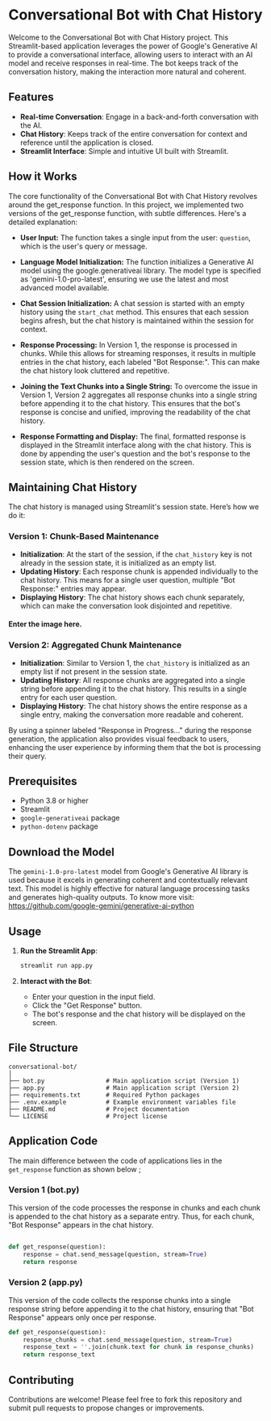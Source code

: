 # Conversational Bot with Chat History

Welcome to the Conversational Bot with Chat History project. This Streamlit-based application leverages the power of Google's Generative AI to provide a conversational interface, allowing users to interact with an AI model and receive responses in real-time. The bot keeps track of the conversation history, making the interaction more natural and coherent.


## Features

- **Real-time Conversation**: Engage in a back-and-forth conversation with the AI.
- **Chat History**: Keeps track of the entire conversation for context and reference until the application is closed.
- **Streamlit Interface**: Simple and intuitive UI built with Streamlit.
  

## How it Works

The core functionality of the Conversational Bot with Chat History revolves around the get_response function. In this project, we implemented two versions of the get_response function, with subtle differences. Here's a detailed explanation:


- **User Input:** The function takes a single input from the user: `question`, which is the user's query or message.

- **Language Model Initialization:** The function initializes a Generative AI model using the google.generativeai library. The model type is specified as 'gemini-1.0-pro-latest', ensuring we use the latest and most advanced model available.

- **Chat Session Initialization:** A chat session is started with an empty history using the `start_chat` method. This ensures that each session begins afresh, but the chat history is maintained within the session for context.

- **Response Processing:** In Version 1, the response is processed in chunks. While this allows for streaming responses, it results in multiple entries in the chat history, each labeled "Bot Response:". This can make the chat history look cluttered and repetitive.

- **Joining the Text Chunks into a Single String:** To overcome the issue in Version 1, Version 2 aggregates all response chunks into a single string before appending it to the chat history. This ensures that the bot's response is concise and unified, improving the readability of the chat history.

- **Response Formatting and Display:** The final, formatted response is displayed in the Streamlit interface along with the chat history. This is done by appending the user's question and the bot's response to the session state, which is then rendered on the screen.



## Maintaining Chat History

The chat history is managed using Streamlit's session state. Here’s how we do it:

### Version 1: Chunk-Based Maintenance

- **Initialization**: At the start of the session, if the `chat_history` key is not already in the session state, it is initialized as an empty list.
- **Updating History**: Each response chunk is appended individually to the chat history. This means for a single user question, multiple "Bot Response:" entries may appear.
- **Displaying History**: The chat history shows each chunk separately, which can make the conversation look disjointed and repetitive.

#### Enter the image here.

### Version 2: Aggregated Chunk Maintenance

- **Initialization**: Similar to Version 1, the `chat_history` is initialized as an empty list if not present in the session state.
- **Updating History**: All response chunks are aggregated into a single string before appending it to the chat history. This results in a single entry for each user question.
- **Displaying History**: The chat history shows the entire response as a single entry, making the conversation more readable and coherent.

By using a spinner labeled "Response in Progress..." during the response generation, the application also provides visual feedback to users, enhancing the user experience by informing them that the bot is processing their query.


## Prerequisites

- Python 3.8 or higher
- Streamlit
- `google-generativeai` package
- `python-dotenv` package

## Download the Model

The `gemini-1.0-pro-latest` model from Google's Generative AI library is used because it excels in generating coherent and contextually relevant text. This model is highly effective for natural language processing tasks and generates high-quality outputs. To know more visit: https://github.com/google-gemini/generative-ai-python

## Usage

1. **Run the Streamlit App**:
   ```sh
   streamlit run app.py
   ```

2. **Interact with the Bot**:
   - Enter your question in the input field.
   - Click the "Get Response" button.
   - The bot's response and the chat history will be displayed on the screen.

## File Structure

```
conversational-bot/
│
├── bot.py                 # Main application script (Version 1)
├── app.py                 # Main application script (Version 2)
├── requirements.txt       # Required Python packages
├── .env.example           # Example environment variables file
├── README.md              # Project documentation
└── LICENSE                # Project license
```

## Application Code

The main difference between the code of applications lies in the `get_response` function as shown below ;

### Version 1 (bot.py)

This version of the code processes the response in chunks and each chunk is appended to the chat history as a separate entry. Thus, for each chunk, "Bot Response" appears in the chat history.

```python

def get_response(question):
    response = chat.send_message(question, stream=True)
    return response

```

### Version 2 (app.py)

This version of the code collects the response chunks into a single response string before appending it to the chat history, ensuring that "Bot Response" appears only once per response.

```python
def get_response(question):
    response_chunks = chat.send_message(question, stream=True)
    response_text = ''.join(chunk.text for chunk in response_chunks)
    return response_text

```



## Contributing

Contributions are welcome! Please feel free to fork this repository and submit pull requests to propose changes or improvements.
